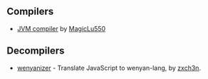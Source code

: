 ## Compilers

- [JVM compiler](https://github.com/MagicLu550/wenyan-lang_jvm) by [MagicLu550](https://github.com/MagicLu550)

## Decompilers

- [wenyanizer](https://github.com/zxch3n/wenyanizer) - Translate JavaScript to wenyan-lang, by [zxch3n](https://github.com/zxch3n).
